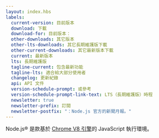 ```yaml
---
layout: index.hbs
labels:
  current-version: 目前版本
  download: 下載
  download-for: 目前版本：
  other-downloads: 其它版本
  other-lts-downloads: 其它長期維護版下載
  other-current-downloads: 其它最新版本下載
  current: 最新版本
  lts: 長期維護版
  tagline-current: 包含最新功能
  tagline-lts: 適合給大部分使用者
  changelog: 更新紀錄
  api: API 文件
  version-schedule-prompt: 或參考
  version-schedule-prompt-link-text: LTS（長期維護版）時程
  newsletter: true
  newsletter-prefix: 訂閱
  newsletter-postfix: "：Node.js 官方的新聞月報。"
---
```


Node.js® 是款基於 [Chrome V8 引擎](https://v8.dev/)的 JavaScript 執行環境。
